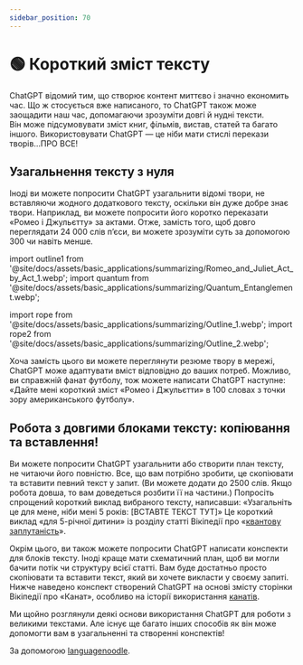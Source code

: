 ```yaml
---
sidebar_position: 70
---
```


# 🟢 Короткий зміст тексту

ChatGPT відомий тим, що створює контент миттєво і значно економить час. Що ж стосується вже написаного, то ChatGPT також може заощадити наш час, допомагаючи зрозуміти довгі й нудні тексти.  
Він може підсумовувати зміст книг, фільмів, вистав, статей та багато іншого. Використовувати ChatGPT — це ніби мати стислі перекази творів…ПРО ВСЕ!

## Узагальнення тексту з нуля

Іноді ви можете попросити ChatGPT узагальнити відомі твори, не вставляючи жодного додаткового тексту, оскільки він дуже добре знає твори. Наприклад, ви можете попросити його коротко переказати «Ромео і Джульєтту» за актами. Отже, замість того, щоб довго переглядати 24 000 слів п’єси, ви можете зрозуміти суть за допомогою 300 чи навіть менше.


import outline1 from '@site/docs/assets/basic_applications/summarizing/Romeo_and_Juliet_Act_by_Act_1.webp';
import quantum from '@site/docs/assets/basic_applications/summarizing/Quantum_Entanglement.webp';

import rope from '@site/docs/assets/basic_applications/summarizing/Outline_1.webp';
import rope2 from '@site/docs/assets/basic_applications/summarizing/Outline_2.webp';

<div style={{textAlign: 'left'}}>
  <LazyLoadImage src={outline1} style={{width: "750px"}} />
</div>

Хоча замість цього ви можете переглянути резюме твору в мережі, ChatGPT може адаптувати вміст відповідно до ваших потреб. Можливо, ви справжній фанат футболу, тож можете написати ChatGPT наступне: «Дайте мені короткий зміст «Ромео і Джульєтти» в 100 словах з точки зору американського футболу».

## Робота з довгими блоками тексту: копіювання та вставлення!

Ви можете попросити ChatGPT узагальнити або створити план тексту, не читаючи його повністю. Все, що вам потрібно зробити, це скопіювати та вставити певний текст у запит. (Ви можете додати до 2500 слів. Якщо робота довша, то вам доведеться розбити її на частини.) Попросіть спрощений короткий виклад вибраного тексту, написавши: «Узагальніть це для мене, ніби мені 5 років: [ВСТАВТЕ ТЕКСТ ТУТ]» Це короткий виклад «для 5-річної дитини» із розділу статті Вікіпедії про «[квантову заплутаність](https://en.wikipedia.org/wiki/Quantum_entanglement#:~:text=vte-,Quantum%20entanglement,-is%20the%20phenomenon)». 

<div style={{textAlign: 'left'}}>
  <LazyLoadImage src={quantum} style={{width: "750px"}} />
</div>

Окрім цього, ви також можете попросити ChatGPT написати конспекти для блоків тексту. Іноді краще мати схематичний план, щоб ви могли бачити потік чи структуру всієї статті. Вам буде достатньо просто скопіювати та вставити текст, який ви хочете викласти у своєму запиті.   
Нижче наведено конспект створений ChatGPT на основі змісту сторінки Вікіпедії про «Канат», особливо на історії використання [канатів](https://en.wikipedia.org/wiki/Rope#:~:text=to%20pull%20ropes.-,History,-Ancient%20Egyptians%20were).

<div style={{textAlign: 'left'}}>
  <LazyLoadImage src={rope} style={{width: "750px"}} />
</div>

<div style={{textAlign: 'left'}}>
  <LazyLoadImage src={rope2} style={{width: "750px"}} />
</div>

Ми щойно розглянули деякі основи використання ChatGPT для роботи з великими текстами. Але існує ще багато інших способів як він може допомогти вам в узагальненні та створенні конспектів!

За допомогою [languagenoodle](https://twitter.com/languagenoodle).
